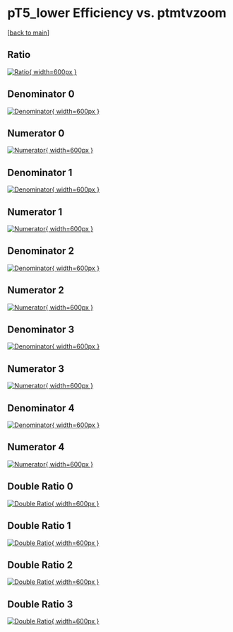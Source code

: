# pT5_lower Efficiency vs. ptmtvzoom

[[back to main](./)]



## Ratio

[![Ratio](../mtv/var/pT5_lower_base_321_0_eff_ptmtvzoom.png){ width=600px }](../mtv/var/pT5_lower_base_321_0_eff_ptmtvzoom.pdf)

## Denominator 0

[![Denominator](../mtv/den/pT5_lower_base_321_0_eff_ptmtvzoom_den0.png){ width=600px }](../mtv/den/pT5_lower_base_321_0_eff_ptmtvzoom_den0.pdf)

## Numerator 0

[![Numerator](../mtv/num/pT5_lower_base_321_0_eff_ptmtvzoom_num0.png){ width=600px }](../mtv/num/pT5_lower_base_321_0_eff_ptmtvzoom_num0.pdf)

## Denominator 1

[![Denominator](../mtv/den/pT5_lower_base_321_0_eff_ptmtvzoom_den1.png){ width=600px }](../mtv/den/pT5_lower_base_321_0_eff_ptmtvzoom_den1.pdf)

## Numerator 1

[![Numerator](../mtv/num/pT5_lower_base_321_0_eff_ptmtvzoom_num1.png){ width=600px }](../mtv/num/pT5_lower_base_321_0_eff_ptmtvzoom_num1.pdf)

## Denominator 2

[![Denominator](../mtv/den/pT5_lower_base_321_0_eff_ptmtvzoom_den2.png){ width=600px }](../mtv/den/pT5_lower_base_321_0_eff_ptmtvzoom_den2.pdf)

## Numerator 2

[![Numerator](../mtv/num/pT5_lower_base_321_0_eff_ptmtvzoom_num2.png){ width=600px }](../mtv/num/pT5_lower_base_321_0_eff_ptmtvzoom_num2.pdf)

## Denominator 3

[![Denominator](../mtv/den/pT5_lower_base_321_0_eff_ptmtvzoom_den3.png){ width=600px }](../mtv/den/pT5_lower_base_321_0_eff_ptmtvzoom_den3.pdf)

## Numerator 3

[![Numerator](../mtv/num/pT5_lower_base_321_0_eff_ptmtvzoom_num3.png){ width=600px }](../mtv/num/pT5_lower_base_321_0_eff_ptmtvzoom_num3.pdf)

## Denominator 4

[![Denominator](../mtv/den/pT5_lower_base_321_0_eff_ptmtvzoom_den4.png){ width=600px }](../mtv/den/pT5_lower_base_321_0_eff_ptmtvzoom_den4.pdf)

## Numerator 4

[![Numerator](../mtv/num/pT5_lower_base_321_0_eff_ptmtvzoom_num4.png){ width=600px }](../mtv/num/pT5_lower_base_321_0_eff_ptmtvzoom_num4.pdf)

## Double Ratio 0

[![Double Ratio](../mtv/ratio/pT5_lower_base_321_0_eff_ptmtvzoom_ratio0.png){ width=600px }](../mtv/ratio/pT5_lower_base_321_0_eff_ptmtvzoom_ratio0.pdf)

## Double Ratio 1

[![Double Ratio](../mtv/ratio/pT5_lower_base_321_0_eff_ptmtvzoom_ratio1.png){ width=600px }](../mtv/ratio/pT5_lower_base_321_0_eff_ptmtvzoom_ratio1.pdf)

## Double Ratio 2

[![Double Ratio](../mtv/ratio/pT5_lower_base_321_0_eff_ptmtvzoom_ratio2.png){ width=600px }](../mtv/ratio/pT5_lower_base_321_0_eff_ptmtvzoom_ratio2.pdf)

## Double Ratio 3

[![Double Ratio](../mtv/ratio/pT5_lower_base_321_0_eff_ptmtvzoom_ratio3.png){ width=600px }](../mtv/ratio/pT5_lower_base_321_0_eff_ptmtvzoom_ratio3.pdf)

